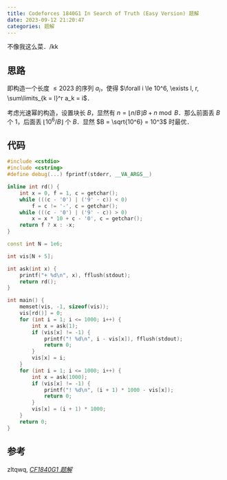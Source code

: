 ```yaml
---
title: Codeforces 1840G1 In Search of Truth (Easy Version) 题解
date: 2023-09-12 21:20:47
categories: 题解
---
```


不像我这么菜．/kk

<!-- more -->

## 思路

即构造一个长度 $\le 2023$ 的序列 $a_i$，使得 $\forall i \le 10^6, \exists l, r, \sum\limits_{k = l}^r a_k = i$．

考虑光速幂的构造，设置块长 $B$，显然有 $n = \lfloor n / B \rfloor B + n \bmod B$．那么前面丢 $B$ 个 $1$，后面丢 $\lfloor 10^6 / B \rfloor$ 个 $B$．显然 $B = \sqrt{10^6} = 10^3$ 时最优．

## 代码

```cpp
#include <cstdio>
#include <cstring>
#define debug(...) fprintf(stderr, __VA_ARGS__)

inline int rd() {
	int x = 0, f = 1, c = getchar();
	while (((c - '0') | ('9' - c)) < 0)
		f = c != '-', c = getchar();
	while (((c - '0') | ('9' - c)) > 0)
		x = x * 10 + c - '0', c = getchar();
	return f ? x : -x;
}

const int N = 1e6;

int vis[N + 5];

int ask(int x) {
	printf("+ %d\n", x), fflush(stdout);
	return rd();
}

int main() {
	memset(vis, -1, sizeof(vis));
	vis[rd()] = 0;
	for (int i = 1; i <= 1000; i++) {
		int x = ask(1);
		if (vis[x] != -1) {
			printf("! %d\n", i - vis[x]), fflush(stdout);
			return 0;
		}
		vis[x] = i;
	}
	for (int i = 1; i <= 1000; i++) {
		int x = ask(1000);
		if (vis[x] != -1) {
			printf("! %d\n", (i + 1) * 1000 - vis[x]);
			return 0;
		}
		vis[x] = (i + 1) * 1000;
	}
	return 0;
}
```

## 参考

zltqwq, [_CF1840G1 题解_](https://www.luogu.com.cn/blog/275273/solution-cf1840g1)
